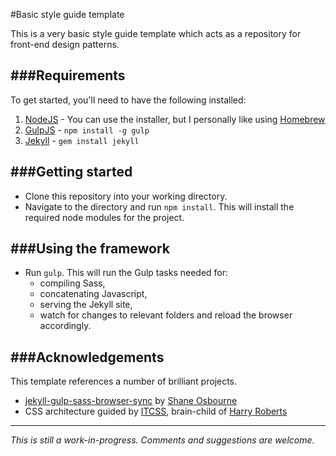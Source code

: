 #Basic style guide template

This is a very basic style guide template which acts as a repository for front-end design patterns.

###Requirements
---

To get started, you'll need to have the following installed:

1. [NodeJS](http://nodejs.org) - You can use the installer, but I personally like using [Homebrew](http://blog.teamtreehouse.com/install-node-js-npm-mac)
3. [GulpJS](http://gulpjs.com) - `npm install -g gulp`
4. [Jekyll](http://jekyllrb.com/) - `gem install jekyll`

###Getting started
---

- Clone this repository into your working directory.
- Navigate to the directory and run `npm install`. This will install the required node modules for the project.

###Using the framework
---

- Run `gulp`. This will run the Gulp tasks needed for:
    -  compiling Sass, 
    -  concatenating Javascript, 
    -  serving the Jekyll site, 
    -  watch for changes to relevant folders and reload the browser accordingly.

###Acknowledgements
---

This template references a number of brilliant projects.

- [jekyll-gulp-sass-browser-sync](https://github.com/shakyShane/jekyll-gulp-sass-browser-sync) by [Shane Osbourne](http://shakyshane.com/)
- CSS architecture guided by [ITCSS](https://speakerdeck.com/dafed/managing-css-projects-with-itcss), brain-child of [Harry Roberts](http://csswizardry.com/)

---
*This is still a work-in-progress. Comments and suggestions are welcome.*
